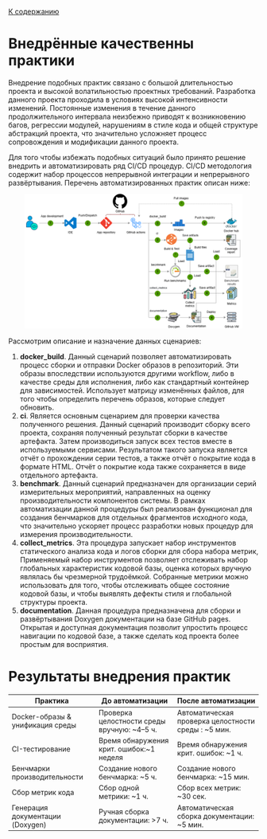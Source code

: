 [К содержанию](DocPage.md)

# Внедрённые качественны практики


Внедрение подобных практик связано с большой длительностью проекта и высокой волатильностью проектных требований.
Разработка данного проекта проходила в условиях высокой интенсивности изменений.
Постоянные изменения в течение данного продолжительного интервала неизбежно приводят к возникновению багов,
регрессии модулей, нарушениям в стиле кода и общей структуре абстракций проекта,
что значительно усложняет процесс сопровождения и модификации данного проекта.

Для того чтобы избежать подобных ситуаций было принято решение внедрить и автоматизировать ряд CI/CD процедур.
CI/CD методология содержит набор процессов непрерывной интеграции и непрерывного развёртывания.
Перечень автоматизированных практик описан ниже:

<div align="center">
<img src="images/ciSchemev2.drawio.png" height="270">
</div>

Рассмотрим описание и назначение данных сценариев:
1.	**docker_build**. Данный сценарий позволяет автоматизировать процесс сборки и отправки Docker образов в
репозиторий. Эти образы впоследствии используются другими workflow, либо в качестве среды для исполнения,
либо как стандартный контейнер для зависимостей. Использует матрицу изменённых файлов, для того чтобы определить
перечень образов, которые следует обновить.
2.	**сi**. Является основным сценарием для проверки качества полученного решения.
Данный сценарий производит сборку всего проекта, сохраняя полученный результат сборки в качестве артефакта.
Затем производиться запуск всех тестов вместе в используемыми сервисами.
Результатом такого запуска является отчёт о прохождении серии тестов, а также отчёт о покрытие кода в формате HTML.
Отчёт о покрытие кода также сохраняется в виде отдельного артефакта.
3.	**benchmark**. Данный сценарий предназначен для организации серий измерительных мероприятий,
направленных на оценку производительности компонентов системы. В рамках автоматизации данной
процедуры был реализован функционал для создания бенчмарков для отдельных фрагментов исходного кода,
что значительно ускоряет процесс разработки новых процедур для измерения производительности.
4.	**collect_metrics**. Эта процедура запускает набор инструментов статического анализа кода и логов
сборки для сбора набора метрик, Применяемый набор инструментов позволяет отслеживать набор глобальных 
характеристик кодовой базы, оценка которых вручную являлась бы чрезмерной трудоёмкой.
Собранные метрики можно использовать для того, чтобы отслеживать общее состояние кодовой базы,
и чтобы выявлять дефекты стиля и глобальной структуры проекта.
5.	**documentation**. Данная процедура предназначена для сборки и развёртывания Doxygen
документации на базе GitHub pages. Открытая и доступная документация позволит упростить
процесс навигации по кодовой базе, а также сделать код проекта более простым для восприятия.



# Результаты внедрения практик

| Практика                         | До автоматизации                            | После автоматизации                                 |
| -------------------------------- | ------------------------------------------- | --------------------------------------------------- |
| Docker-образы & унификация среды | Проверка целостности среды вручную: ~4–5 ч. | Автоматическая проверка целостности среды : ~5 мин. |
| CI-тестирование                  | Время обнаружения крит.  ошибок:~1 неделя   | Время обнаружения крит.  ошибок: ~1 ч.              |
| Бенчмарки производительности     | Создание нового бенчмарка: ~5 ч.            | Создание нового бенчмарка: ~15 мин.                 |
| Сбор метрик кода                 | Сбор одной метрики: ~1 ч.                   | Сбор всех метрик: ~30 сек.                          |
| Генерация документации (Doxygen) | Ручная сборка документации: >7 ч.           | Автоматическая сборка документации: ~5 мин.         |

